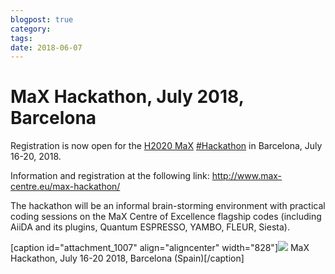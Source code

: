 ```yaml
---
blogpost: true
category:
tags:
date: 2018-06-07
---
```


# MaX Hackathon, July 2018, Barcelona

Registration is now open for the [H2020 MaX](http://www.max-centre.eu) [#Hackathon](https://www.facebook.com/hashtag/hackathon?source=feed_text) in Barcelona, July 16-20, 2018.

Information and registration at the following link: <http://www.max-centre.eu/max-hackathon/>

The hackathon will be an informal brain-storming environment with practical coding sessions on the MaX Centre of Excellence flagship codes (including AiiDA and its plugins, Quantum ESPRESSO, YAMBO, FLEUR, Siesta).

[caption id="attachment\_1007" align="aligncenter" width="828"][![](http://www.aiida.net/wp-content/uploads/2018/06/max-hackaton3.png)](http://www.aiida.net/wp-content/uploads/2018/06/max-hackaton3.png) MaX Hackathon, July 16-20 2018, Barcelona (Spain)[/caption]
